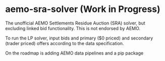 # aemo-sra-solver (Work in Progress)

The unofficial AEMO Settlements Residue Auction (SRA) solver, but excluding linked bid functionality. This is not endorsed by AEMO.

To run the LP solver, input bids and primary ($0 priced) and secondary (trader priced) offers according to the data specification.

On the roadmap is adding AEMO data pipelines and a pip package
